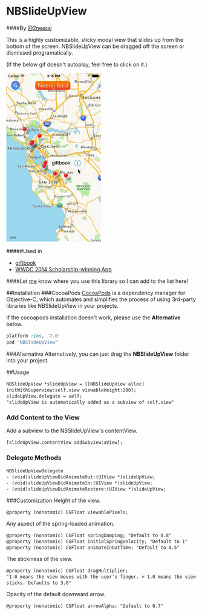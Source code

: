 NBSlideUpView
=============
####By [@2neeraj](http://twitter.com/2neeraj)

This is a highly customizable, sticky modal view that slides up from the bottom of the screen. NBSlideUpView can be dragged off the screen or dismissed programatically.

(If the below gif doesn't autoplay, feel free to click on it.)

![](example.gif)


#####Used in
* [giftbook](https://itunes.apple.com/us/app/giftbook-gift-cards-on-your/id707069900?mt=8)
* [WWDC 2014 Scholarship-winning App](https://github.com/neerajbaid/WWDC2014)

####Let [me](http://twitter.com/2neeraj) know where you use this library so I can add to the list here!

##Installation
###CocoaPods
[CocoaPods](http://cocoapods.org) is a dependency manager for Objective-C, which automates and simplifies the process of using 3rd-party libraries like NBSlideUpView in your projects.

If the cocoapods installation doesn't work, please use the <b>Alternative</b> below.
```ruby
platform :ios, '7.0'
pod "NBSlideUpView"
```

###Alternative
Alternatively, you can just drag the <b>NBSlideUpView</b> folder into your project.

##Usage 
```smalltalk
NBSlideUpView *slideUpView = [[NBSlideUpView alloc] initWithSuperview:self.view viewableHeight:200];
slideUpView.delegate = self;
"slideUpView is automatically added as a subview of self.view"
```

### Add Content to the View
Add a subview to the NBSlideUpView's contentView.
```smalltalk
[slideUpView.contentView addSubview:aView];
```

### Delegate Methods

```smalltalk
NBSlideUpViewDelegate
- (void)slideUpViewDidAnimateOut:(UIView *)slideUpView;
- (void)slideUpViewDidAnimateIn:(UIView *)slideUpView;
- (void)slideUpViewDidAnimateRestore:(UIView *)slideUpView;
```

###Customization
Height of the view.

```smalltalk
@property (nonatomic) CGFloat viewablePixels;
```
Any aspect of the spring-loaded animation.

```smalltalk
@property (nonatomic) CGFloat springDamping; "Default to 0.8"
@property (nonatomic) CGFloat initialSpringVelocity; "Default to 1"
@property (nonatomic) CGFloat animateInOutTime; "Default to 0.5"
```

The stickiness of the view.
```smalltalk
@property (nonatomic) CGFloat dragMultiplier;
"1.0 means the view moves with the user's finger. > 1.0 means the view sticks. Defaults to 3.0"
```
Opacity of the default downward arrow.
```smalltalk
@property (nonatomic) CGFloat arrowAlpha; "Default to 0.7"
```
